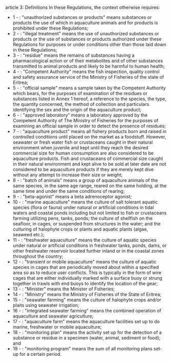 article 3: Definitions
In these Regulations, the context otherwise requires:
<ul>
			<li>1 - : &quot;unauthorized substances or products&quot; means substances or products the use of which in aquaculture animals and for products is prohibited under these Regulations;<ul>
			</ul></li>			<li>2 - : &quot;illegal treatment&quot; means the use of unauthorized substances or products or the use of substances or products authorized under these Regulations for purposes or under conditions other than those laid down in these Regulations;<ul>
			</ul></li>			<li>3 - : &quot;residue&quot; means the remains of substances having a pharmacological action or of their metabolites and of other substances transmitted to animal products and likely to be harmful to human health;<ul>
			</ul></li>			<li>4 - : &quot;Competent Authority&quot; means the fish inspection, quality control and safety assurance service of the Ministry of Fisheries of the state of Eritrea;<ul>
			</ul></li>			<li>5 - : &quot;official sample&quot; means a sample taken by the Competent Authority which bears, for the purposes of examination of the residues or substances listed in Annex 1 hereof, a reference to the species, the type, the quantity concerned, the method of collection and particulars identifying the sex and the origin of the aquaculture product;<ul>
			</ul></li>			<li>6 - : &quot;approved laboratory” means a laboratory approved by the Competent Authority of The  Ministry of Fisheries for the purposes of examining an official sample in order to detect the  presence of residues;<ul>
			</ul></li>			<li>7 - : &quot;aquaculture product&quot; means all fishery products born and raised in controlled conditions until placed on the market as a foodstuff. However, seawater or fresh water fish or crustaceans caught in their natural environment when juvenile and kept until they reach the desired commercial size for human consumption are also considered to be aquaculture products. Fish and crustaceans of commercial size caught in their natural environment and kept alive to be sold at later date are not considered to be aquaculture products if they are merely kept dive without any attempt to increase their size or weight;<ul>
			</ul></li>			<li>8 - : &quot;batch of animals&quot; means a group of aquaculture animals of the same species, in the same age range, reared on the same holding, at the same time and under the same conditions of rearing;<ul>
			</ul></li>			<li>9 - : &quot;beta-agonist&quot; means a beta adrenoceptor agonist;<ul>
			</ul></li>			<li>10 - : &quot;marine aquaculture&quot; means the culture of salt tolerant aquatic species (flora or fauna) under natural or artificial conditions in tidal waters and coastal ponds including but not limited to fish or crustaceans farming utilizing pens, tanks, ponds; the culture of shellfish on the seafloor, in cages, or suspended from structures in the water; and the culturing of halophyte crops or plants and aquatic plants (algae, seaweed etc.);<ul>
			</ul></li>			<li>11 - : &quot;freshwater aquaculture&quot; means the culture of aquatic species under natural or artificial conditions in freshwater tanks, ponds, dams, or other freshwater reservoir located further inland or in the coastal zones throughout the country;<ul>
			</ul></li>			<li>12 - : &quot;transient or mobile aquaculture&quot; means the culture of aquatic species in cages that are periodically moved about within a specified area so as to reduce user conflicts. This is typically in the form of wire cages that are either individually marked with a surface buoy or strung together in trawls with end buoys to identify the location of the gear;<ul>
			</ul></li>			<li>13 - : &quot;Minister&quot; means the Minister of Fisheries;<ul>
			</ul></li>			<li>14 - : &quot;Ministry&quot; means the Ministry of Fisheries of the State of Eritrea;<ul>
			</ul></li>			<li>15 - : &quot;seawater farming&quot; means the culture of halophyte crops and&#x2F;or plaits using seawater irrigation;<ul>
			</ul></li>			<li>16 - : &quot;integrated seawater farming&quot; means the combined operation of aquaculture and seawater agriculture;<ul>
			</ul></li>			<li>17 - : &quot;aquaculture farm&quot; means the aquaculture facilities set up to do marine, freshwater or mobile aquaculture;<ul>
			</ul></li>			<li>18 - : &quot;monitoring plan&quot; means the activity set up for the detection of a substance or residue in a specimen (water, animal, sediment or food); and<ul>
			</ul></li>			<li>19 - : &quot;monitoring program&quot; means the sum of all monitoring plans set-up for a certain period.<ul>
			</ul></li></ul>
